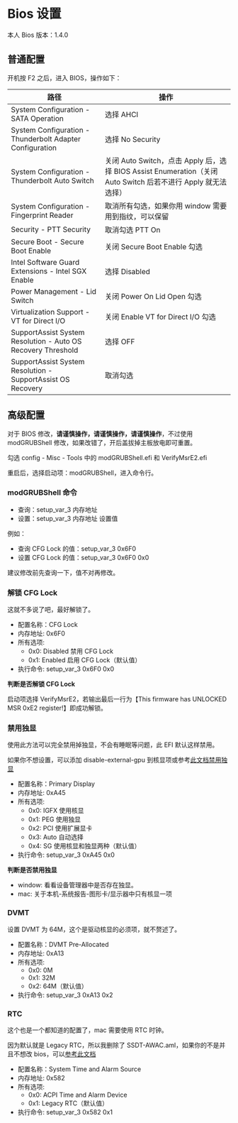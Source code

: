 # Bios 设置

本人 Bios 版本：1.4.0

## 普通配置

开机按 F2 之后，进入 BIOS，操作如下：

| 路径                                                         | 操作                                                                                                          |
| ------------------------------------------------------------ | ------------------------------------------------------------------------------------------------------------- |
| System Configuration - SATA Operation                        | 选择 AHCI                                                                                                     |
| System Configuration - Thunderbolt Adapter Configuration     | 选择 No Security                                                                                              |
| System Configuration - Thunderbolt Auto Switch               | 关闭 Auto Switch，点击 Apply 后，选择 BIOS Assist Enumeration（关闭 Auto Switch 后若不进行 Apply 就无法选择） |
| System Configuration - Fingerprint Reader                    | 取消所有勾选，如果你用 window 需要用到指纹，可以保留                                                          |
| Security - PTT Security                                      | 取消勾选 PTT On                                                                                               |
| Secure Boot - Secure Boot Enable                             | 关闭 Secure Boot Enable 勾选                                                                                  |
| Intel Software Guard Extensions - Intel SGX Enable           | 选择 Disabled                                                                                                 |
| Power Management - Lid Switch                                | 关闭 Power On Lid Open 勾选                                                                                   |
| Virtualization Support - VT for Direct I/O                   | 关闭 Enable VT for Direct I/O 勾选                                                                            |
| SupportAssist System Resolution - Auto OS Recovery Threshold | 选择 OFF                                                                                                      |
| SupportAssist System Resolution - SupportAssist OS Recovery  | 取消勾选                                                                                                      |

## 高级配置

对于 BIOS 修改，**请谨慎操作，请谨慎操作，请谨慎操作**，不过使用 modGRUBShell 修改，如果改错了，开后盖拔掉主板放电即可重置。

勾选 config - Misc - Tools 中的 modGRUBShell.efi 和 VerifyMsrE2.efi

重启后，选择启动项：modGRUBShell，进入命令行。

### modGRUBShell 命令

- 查询：setup_var_3 内存地址
- 设置：setup_var_3 内存地址 设置值

例如：

- 查询 CFG Lock 的值：setup_var_3 0x6F0
- 设置 CFG Lock 的值：setup_var_3 0x6F0 0x0

建议修改前先查询一下，值不对再修改。

### 解锁 CFG Lock

这就不多说了吧，最好解锁了。

- 配置名称：CFG Lock
- 内存地址: 0x6F0
- 所有选项:
  - 0x0: Disabled 禁用 CFG Lock
  - 0x1: Enabled 启用 CFG Lock（默认值）
- 执行命令: setup_var_3 0x6F0 0x0

**判断是否解锁 CFG Lock**

启动项选择 VerifyMsrE2，若输出最后一行为【This firmware has UNLOCKED MSR 0xE2 register!】即成功解锁。

### 禁用独显

使用此方法可以完全禁用掉独显，不会有睡眠等问题，此 EFI 默认这样禁用。

如果你不想设置，可以添加 disable-external-gpu 到核显项或参考[此文档禁用独显](https://dortania.github.io/Getting-Started-With-ACPI/Laptops/laptop-disable.html)

- 配置名称：Primary Display
- 内存地址: 0xA45
- 所有选项:
  - 0x0: IGFX 使用核显
  - 0x1: PEG 使用独显
  - 0x2: PCI 使用扩展显卡
  - 0x3: Auto 自动选择
  - 0x4: SG 使用核显和独显两种（默认值）
- 执行命令: setup_var_3 0xA45 0x0

**判断是否禁用独显**

- window: 看看设备管理器中是否存在独显。
- mac: 关于本机-系统报告-图形卡/显示器中只有核显一项

### DVMT

设置 DVMT 为 64M，这个是驱动核显的必须项，就不赘述了。

- 配置名称：DVMT Pre-Allocated
- 内存地址: 0xA13
- 所有选项:
  - 0x0: 0M
  - 0x1: 32M
  - 0x2: 64M（默认值）
- 执行命令: setup_var_3 0xA13 0x2

### RTC

这个也是一个都知道的配置了，mac 需要使用 RTC 时钟。

因为默认就是 Legacy RTC，所以我删除了 SSDT-AWAC.aml，如果你的不是并且不想改 bios，可以[参考此文档](https://dortania.github.io/Getting-Started-With-ACPI/Universal/awac.html)

- 配置名称：System Time and Alarm Source
- 内存地址: 0x582
- 所有选项:
  - 0x0: ACPI Time and Alarm Device
  - 0x1: Legacy RTC（默认值）
- 执行命令: setup_var_3 0x582 0x1
